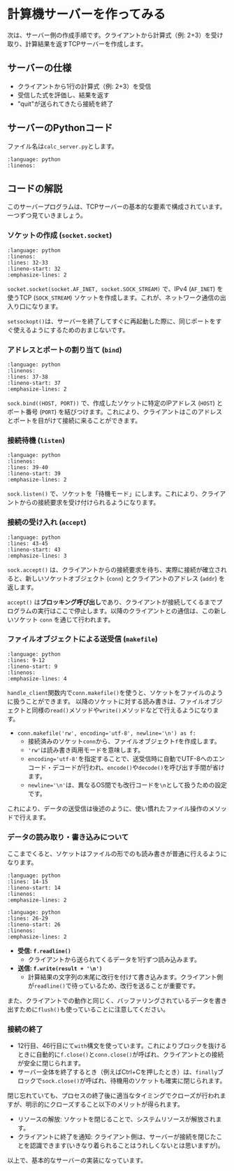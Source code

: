 # 計算機サーバーを作ってみる

次は、サーバー側の作成手順です。クライアントから計算式（例: 2+3）を受け取り、計算結果を返すTCPサーバーを作成します。

## サーバーの仕様

- クライアントから1行の計算式（例: 2+3）を受信
- 受信した式を評価し、結果を返す
- "quit"が送られてきたら接続を終了

## サーバーのPythonコード

ファイル名は`calc_server.py`とします。

```{literalinclude} source/calc_server.py
:language: python
:linenos:
```

## コードの解説

このサーバープログラムは、TCPサーバーの基本的な要素で構成されています。一つずつ見ていきましょう。

### ソケットの作成 (`socket.socket`)

```{literalinclude} source/calc_server.py
:language: python
:linenos:
:lines: 32-33
:lineno-start: 32
:emphasize-lines: 2
```

`socket.socket(socket.AF_INET, socket.SOCK_STREAM)` で、IPv4 (`AF_INET`) を使うTCP (`SOCK_STREAM`) ソケットを作成します。これが、ネットワーク通信の出入り口になります。

`setsockopt()`は、サーバーを終了してすぐに再起動した際に、同じポートをすぐ使えるようにするためのおまじないです。

### アドレスとポートの割り当て (`bind`)

```{literalinclude} source/calc_server.py
:language: python
:linenos:
:lines: 37-38
:lineno-start: 37
:emphasize-lines: 2
```

`sock.bind((HOST, PORT))` で、作成したソケットに特定のIPアドレス (`HOST`) とポート番号 (`PORT`) を結びつけます。これにより、クライアントはこのアドレスとポートを目がけて接続に来ることができます。

### 接続待機 (`listen`)

```{literalinclude} source/calc_server.py
:language: python
:linenos:
:lines: 39-40
:lineno-start: 39
:emphasize-lines: 2
```

`sock.listen()` で、ソケットを「待機モード」にします。これにより、クライアントからの接続要求を受け付けられるようになります。

### 接続の受け入れ (`accept`)

```{literalinclude} source/calc_server.py
:language: python
:lines: 43-45
:lineno-start: 43
:emphasize-lines: 3
```

`sock.accept()` は、クライアントからの接続要求を待ち、実際に接続が確立されると、新しいソケットオブジェクト (`conn`) とクライアントのアドレス (`addr`) を返します。

`accept()` は**ブロッキング呼び出し**であり、クライアントが接続してくるまでプログラムの実行はここで停止します。以降のクライアントとの通信は、この新しいソケット `conn` を通じて行われます。

### ファイルオブジェクトによる送受信 (`makefile`)

```{literalinclude} source/calc_server.py
:language: python
:lines: 9-12
:lineno-start: 9
:linenos:
:emphasize-lines: 4
```

`handle_client`関数内で`conn.makefile()`を使うと、ソケットをファイルのように扱うことができます。
以降のソケットに対する読み書きは、ファイルオブジェクトと同様の`read()`メソッドや`write()`メソッドなどで行えるようになります。

- `conn.makefile('rw', encoding='utf-8', newline='\n') as f:`
  - 接続済みのソケット`conn`から、ファイルオブジェクト`f`を作成します。
  - `'rw'`は読み書き両用モードを意味します。
  - `encoding='utf-8'`を指定することで、送受信時に自動でUTF-8へのエンコード・デコードが行われ、`encode()`や`decode()`を呼び出す手間が省けます。
  - `newline='\n'`は、異なるOS間でも改行コードを`\n`として扱うための設定です。

これにより、データの送受信は後述のように、使い慣れたファイル操作のメソッドで行えます。

### データの読み取り・書き込みについて

ここまでくると、ソケットはファイルの形でのも読み書きが普通に行えるようになります。

```{literalinclude} source/calc_server.py
:language: python
:lines: 14-15
:lineno-start: 14
:linenos:
:emphasize-lines: 2
```

```{literalinclude} source/calc_server.py
:language: python
:lines: 26-29
:lineno-start: 26
:linenos:
:emphasize-lines: 2
```

- **受信: `f.readline()`**
  - クライアントから送られてくるデータを1行ずつ読み込みます。
- **送信: `f.write(result + '\n')`**
  - 計算結果の文字列の末尾に改行を付けて書き込みます。クライアント側が`readline()`で待っているため、改行を送ることが重要です。


また、クライアントでの動作と同じく、バッファリングされているデータを書き出すために`flush()`も使っていることに注意してください。

### 接続の終了

- 12行目、46行目にて`with`構文を使っています。これによりブロックを抜けるときに自動的に`f.close()`と`conn.close()`が呼ばれ、クライアントとの接続が安全に閉じられます。
- サーバー全体を終了するとき（例えばCtrl+Cを押したとき）は、`finally`ブロックで`sock.close()`が呼ばれ、待機用のソケットも確実に閉じられます。

閉じ忘れていても、プロセスの終了後に適当なタイミングでクローズが行われますが、明示的にクローズすること以下のメリットが得られます。

- リソースの解放: ソケットを閉じることで、システムリソースが解放されます。
- クライアントに終了を通知: クライアント側は、サーバーが接続を閉じたことを認識できます(いきなり着られることはうれしくないとは思いますが)。

以上で、基本的なサーバーの実装になっています。

